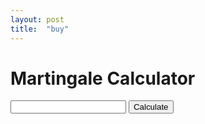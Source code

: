 ```yaml
---
layout: post
title:  "buy"
---
```


<html>
<head>
  <title>Martingale Calculator</title>
</head>
<body>
  <h1>Martingale Calculator</h1>
  <input type="text" id="deposit">
  <button onclick="calculate()">Calculate</button>
  <div id="result1"></div>
  <div id="result2"></div>
  <div id="result3"></div>
  <div id="result4"></div>
  <div id="result5"></div>
  <div id="result6"></div>
</body>
<script>
function calculate() {
  const deposit = document.getElementById("deposit").value;
  const result1 = eval(`${deposit} * 0.11`);
  const result2 = eval(`${result1} * 2.179`);
  const result3 = eval(`${result2} * 2.179`);
  const result4 = eval(`${result3} * 2.179`);
  const result5 = eval(`${result4} * 2.179`);
  const result6 = eval(`${result5} * 2.179`);
  document.getElementById("result").innerHTML = result;
}
</script>
</html>
